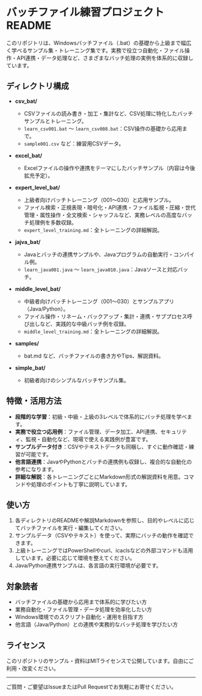 # バッチファイル練習プロジェクト README

このリポジトリは、Windowsバッチファイル（.bat）の基礎から上級まで幅広く学べるサンプル集・トレーニング集です。実務で役立つ自動化・ファイル操作・API連携・データ処理など、さまざまなバッチ処理の実例を体系的に収録しています。

## ディレクトリ構成

- **csv_bat/**
  - CSVファイルの読み書き・加工・集計など、CSV処理に特化したバッチサンプルとトレーニング。
  - `learn_csv001.bat` ～ `learn_csv008.bat`：CSV操作の基礎から応用まで。
  - `sample001.csv` など：練習用CSVデータ。

- **excel_bat/**
  - Excelファイルの操作や連携をテーマにしたバッチサンプル（内容は今後拡充予定）。

- **expert_level_bat/**
  - 上級者向けバッチトレーニング（001～030）と応用サンプル。
  - ファイル検索・正規表現・暗号化・API連携・ファイル監視・圧縮・世代管理・属性操作・全文検索・シャッフルなど、実務レベルの高度なバッチ処理例を多数収録。
  - `expert_level_training.md`：全トレーニングの詳細解説。

- **jajva_bat/**
  - Javaとバッチの連携サンプルや、Javaプログラムの自動実行・コンパイル例。
  - `learn_java001.java` ～ `learn_java010.java`：Javaソースと対応バッチ。

- **middle_level_bat/**
  - 中級者向けバッチトレーニング（001～030）とサンプルアプリ（Java/Python）。
  - ファイル操作・リネーム・バックアップ・集計・連携・サブプロセス呼び出しなど、実践的な中級バッチ例を収録。
  - `middle_level_training.md`：全トレーニングの詳細解説。

- **samples/**
  - bat.md など、バッチファイルの書き方やTips、解説資料。

- **simple_bat/**
  - 初級者向けのシンプルなバッチサンプル集。

## 特徴・活用方法

- **段階的な学習**：初級・中級・上級の3レベルで体系的にバッチ処理を学べます。
- **実務で役立つ応用例**：ファイル管理、データ加工、API連携、セキュリティ、監視・自動化など、現場で使える実践例が豊富です。
- **サンプルデータ付き**：CSVやテキストデータも同梱し、すぐに動作確認・練習が可能です。
- **他言語連携**：JavaやPythonとバッチの連携例も収録し、複合的な自動化の参考になります。
- **詳細な解説**：各トレーニングごとにMarkdown形式の解説資料を用意。コマンドや処理のポイントも丁寧に説明しています。

## 使い方

1. 各ディレクトリのREADMEや解説Markdownを参照し、目的やレベルに応じてバッチファイルを実行・編集してください。
2. サンプルデータ（CSVやテキスト）を使って、実際にバッチの動作を確認できます。
3. 上級トレーニングではPowerShellやcurl、icaclsなどの外部コマンドも活用しています。必要に応じて環境を整えてください。
4. Java/Python連携サンプルは、各言語の実行環境が必要です。

## 対象読者

- バッチファイルの基礎から応用まで体系的に学びたい方
- 業務自動化・ファイル管理・データ処理を効率化したい方
- Windows環境でのスクリプト自動化・運用を目指す方
- 他言語（Java/Python）との連携や実務的なバッチ処理を学びたい方

## ライセンス

このリポジトリのサンプル・資料はMITライセンスで公開しています。自由にご利用・改変ください。

---

ご質問・ご要望はIssueまたはPull Requestでお気軽にお寄せください。
